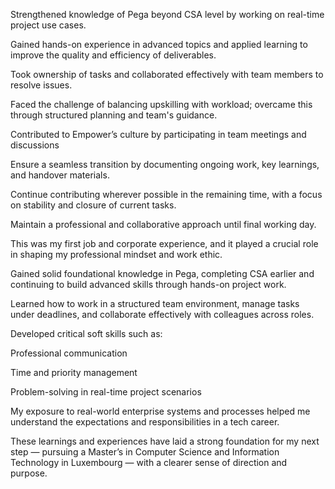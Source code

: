 Strengthened knowledge of Pega beyond CSA level by working on real-time project use cases.

Gained hands-on experience in advanced topics and applied learning to improve the quality and efficiency of deliverables.

Took ownership of tasks and collaborated effectively with team members to resolve issues.

Faced the challenge of balancing upskilling with workload; overcame this through structured planning and team's guidance.

Contributed to Empower’s culture by participating in team meetings and discussions




Ensure a seamless transition by documenting ongoing work, key learnings, and handover materials.

Continue contributing wherever possible in the remaining time, with a focus on stability and closure of current tasks.

Maintain a professional and collaborative approach until final working day.






This was my first job and corporate experience, and it played a crucial role in shaping my professional mindset and work ethic.

Gained solid foundational knowledge in Pega, completing CSA earlier and continuing to build advanced skills through hands-on project work.

Learned how to work in a structured team environment, manage tasks under deadlines, and collaborate effectively with colleagues across roles.

Developed critical soft skills such as:

Professional communication

Time and priority management

Problem-solving in real-time project scenarios

My exposure to real-world enterprise systems and processes helped me understand the expectations and responsibilities in a tech career.

These learnings and experiences have laid a strong foundation for my next step — pursuing a Master’s in Computer Science and Information Technology in Luxembourg — with a clearer sense of direction and purpose.








